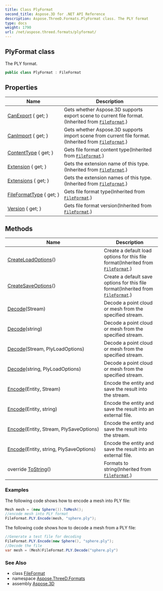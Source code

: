 ```yaml
---
title: Class PlyFormat
second_title: Aspose.3D for .NET API Reference
description: Aspose.ThreeD.Formats.PlyFormat class. The PLY format
type: docs
weight: 1790
url: /net/aspose.threed.formats/plyformat/
---
```

## PlyFormat class

The PLY format.

```csharp
public class PlyFormat : FileFormat
```

## Properties

| Name | Description |
| --- | --- |
| [CanExport](../../aspose.threed/fileformat/canexport/) { get; } | Gets whether Aspose.3D supports export scene to current file format.(Inherited from [`FileFormat`](../../aspose.threed/fileformat/).) |
| [CanImport](../../aspose.threed/fileformat/canimport/) { get; } | Gets whether Aspose.3D supports import scene from current file format.(Inherited from [`FileFormat`](../../aspose.threed/fileformat/).) |
| [ContentType](../../aspose.threed/fileformat/contenttype/) { get; } | Gets file format content type(Inherited from [`FileFormat`](../../aspose.threed/fileformat/).) |
| [Extension](../../aspose.threed/fileformat/extension/) { get; } | Gets the extension name of this type.(Inherited from [`FileFormat`](../../aspose.threed/fileformat/).) |
| [Extensions](../../aspose.threed/fileformat/extensions/) { get; } | Gets the extension names of this type.(Inherited from [`FileFormat`](../../aspose.threed/fileformat/).) |
| [FileFormatType](../../aspose.threed/fileformat/fileformattype/) { get; } | Gets file format type(Inherited from [`FileFormat`](../../aspose.threed/fileformat/).) |
| [Version](../../aspose.threed/fileformat/version/) { get; } | Gets file format version(Inherited from [`FileFormat`](../../aspose.threed/fileformat/).) |

## Methods

| Name | Description |
| --- | --- |
| [CreateLoadOptions](../../aspose.threed/fileformat/createloadoptions/)() | Create a default load options for this file format(Inherited from [`FileFormat`](../../aspose.threed/fileformat/).) |
| [CreateSaveOptions](../../aspose.threed/fileformat/createsaveoptions/)() | Create a default save options for this file format(Inherited from [`FileFormat`](../../aspose.threed/fileformat/).) |
| [Decode](../../aspose.threed.formats/plyformat/decode/#decode)(Stream) | Decode a point cloud or mesh from the specified stream. |
| [Decode](../../aspose.threed.formats/plyformat/decode/#decode_2)(string) | Decode a point cloud or mesh from the specified stream. |
| [Decode](../../aspose.threed.formats/plyformat/decode/#decode_1)(Stream, PlyLoadOptions) | Decode a point cloud or mesh from the specified stream. |
| [Decode](../../aspose.threed.formats/plyformat/decode/#decode_3)(string, PlyLoadOptions) | Decode a point cloud or mesh from the specified stream. |
| [Encode](../../aspose.threed.formats/plyformat/encode/#encode)(Entity, Stream) | Encode the entity and save the result into the stream. |
| [Encode](../../aspose.threed.formats/plyformat/encode/#encode_2)(Entity, string) | Encode the entity and save the result into an external file. |
| [Encode](../../aspose.threed.formats/plyformat/encode/#encode_1)(Entity, Stream, PlySaveOptions) | Encode the entity and save the result into the stream. |
| [Encode](../../aspose.threed.formats/plyformat/encode/#encode_3)(Entity, string, PlySaveOptions) | Encode the entity and save the result into an external file. |
| override [ToString](../../aspose.threed/fileformat/tostring/)() | Formats to string(Inherited from [`FileFormat`](../../aspose.threed/fileformat/).) |

### Examples

The following code shows how to encode a mesh into PLY file:

```csharp
Mesh mesh = (new Sphere()).ToMesh();
//encode mesh into PLY format
FileFormat.PLY.Encode(mesh, "sphere.ply");
```

The following code shows how to decode a mesh from a PLY file:

```csharp
//Generate a test file for decoding
FileFormat.PLY.Encode(new Sphere(), "sphere.ply");
//Decode the file
var mesh = (Mesh)FileFormat.PLY.Decode("sphere.ply")
```

### See Also

* class [FileFormat](../../aspose.threed/fileformat/)
* namespace [Aspose.ThreeD.Formats](../../aspose.threed.formats/)
* assembly [Aspose.3D](../../)


